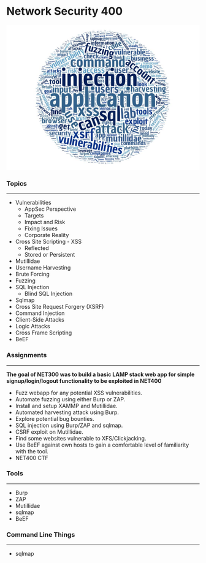 # Network Security 400

![alt text](../images/net400wc.jpg "Aggregated From Lesson Files")


### Topics
------

* Vulnerabilities
    * AppSec Perspective
    * Targets
    * Impact and Risk
    * Fixing Issues
    * Corporate Reality
* Cross Site Scripting - XSS
    * Reflected
    * Stored or Persistent
* Mutillidae
* Username Harvesting
* Brute Forcing
* Fuzzing
* SQL Injection
    * Blind SQL Injection
* Sqlmap
* Cross Site Request Forgery (XSRF)
* Command Injection
* Client-Side Attacks
* Logic Attacks
* Cross Frame Scripting
* BeEF


### Assignments
------
**The goal of NET300 was to build a basic LAMP stack web app for simple signup/login/logout functionality to be exploited in NET400**

* Fuzz webapp for any potential XSS vulnerabilities.
* Automate fuzzing using either Burp or ZAP.
* Install and setup XAMMP and Mutillidae.
* Automated harvesting attack using Burp.
* Explore potential bug bounties.
* SQL injection using Burp/ZAP and sqlmap.
* CSRF exploit on Mutillidae.
* Find some websites vulnerable to XFS/Clickjacking.
* Use BeEF against own hosts to gain a comfortable level of familiarity with the tool. 
* NET400 CTF


### Tools
------

* Burp
* ZAP
* Mutillidae
* sqlmap
* BeEF


### Command Line Things
------

* sqlmap